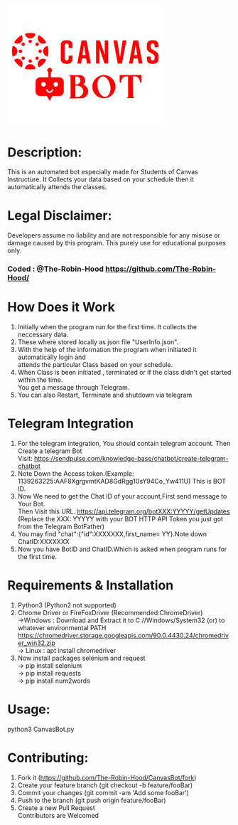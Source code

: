 <img src="CanvasBot.png"
     alt="Canvas Bot icon"
     style="width:350px" />

# Description:
This is an automated bot especially made for Students of Canvas Instructure.
It Collects your data based on your schedule then it automatically attends the classes.

# Legal Disclaimer:
Developers assume no liability and are not responsible for any misuse or damage caused by this program. 
This purely use for educational purposes only.

### Coded : @The-Robin-Hood https://github.com/The-Robin-Hood/

# How Does it Work
1. Initially when the program run for the first time. It collects the neccessary data.
2. These where stored locally as json file "UserInfo.json".
3. With the help of the information the program when initiated it automatically login and<br> attends the particular Class based on your schedule.
4. When Class is been initiated , terminated or if the class didn't get started within the time. <br> You get a message through Telegram. 
5. You can also Restart, Terminate and shutdown via telegram

# Telegram Integration
1. For the telegram integration, You should contain telegram account. Then Create a telegram Bot 
    <br> Visit: https://sendpulse.com/knowledge-base/chatbot/create-telegram-chatbot
2. Note Down the Access token.(Example: 1139263225:AAF8XgrgvmtKAD8GdRgg10sY94Co_Yw411U) This is BOT ID.
3. Now We need to get the Chat ID of your account,First send message to Your Bot.<br>Then Visit this URL. https://api.telegram.org/botXXX:YYYYY/getUpdates <br>(Replace the XXX: YYYYY with your BOT HTTP API Token you just got from the Telegram BotFather)
4. You may find "chat":{"id":XXXXXXX,first_name= YY}.Note down ChatID:XXXXXXX
5. Now you have BotID and ChatID.Which is asked when program runs for the first time.

# Requirements & Installation
1. Python3 (Python2 not supported)
2. Chrome Driver or FireFoxDriver (Recommended:ChromeDriver)
 <br>->Windows : Download and Extract it to C://Windows/System32 (or) to whatever environmental PATH 
    https://chromedriver.storage.googleapis.com/90.0.4430.24/chromedriver_win32.zip
 <br>-> Linux : apt install chromedriver
3. Now install packages selenium and request 
 <br> -> pip install selenium
 <br> -> pip install requests
 <br> -> pip install num2words

# Usage:
python3 CanvasBot.py

# Contributing:
1. Fork it (https://github.com/The-Robin-Hood/CanvasBot/fork)
2. Create your feature branch (git checkout -b feature/fooBar)
3. Commit your changes (git commit -am 'Add some fooBar')
4. Push to the branch (git push origin feature/fooBar)
5. Create a new Pull Request
<br>Contributors are Welcomed
